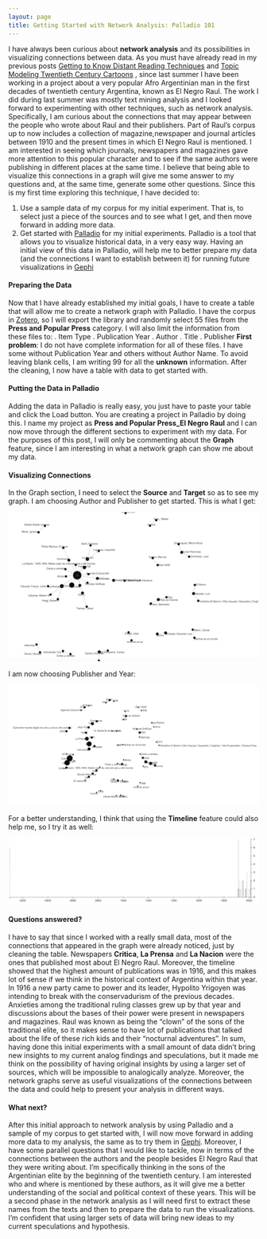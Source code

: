 ```yaml
---
layout: page
title: Getting Started with Network Analysis: Palladio 101
---
```


I have always been curious about **network analysis** and its possibilities in visualizing connections between data. As you must have already read in my previous posts <a href="/blogposts/Text-Mining.html" target="_blank">Getting to Know Distant Reading Techniques</a> and <a href="/blogposts/Topic-Modeling.html" target="_blank">Topic Modeling Twentieth Century Cartoons</a> , since last summer I have been working in a project about a very popular Afro Argentinian man in the first decades of twentieth century Argentina, known as El Negro Raul. The work I did during last summer was mostly text mining analysis and I looked forward to experimenting with other techniques, such as network analysis. Specifically, I am curious about the connections that may appear between the people who wrote about Raul and their publishers. Part of Raul’s corpus up to now includes a collection of magazine,newspaper and journal articles between 1910 and the present times in which El Negro Raul is mentioned. I am interested in seeing which journals, newspapers and magazines gave more attention to this popular character and to see if the same authors were publishing in different places at the same time. I believe that being able to visualize this connections in a graph will give me some answer to my questions and, at the same time, generate some other questions. Since this is my first time exploring this technique, I have decided to:
1. Use a sample data of my corpus for my initial experiment. That is, to select just a piece of the sources and to see what I get, and then move forward in adding more data.
2. Get started with [Palladio](http://hdlab.stanford.edu/palladio/) for my initial experiments. Palladio is a tool that allows you to visualize historical data, in a very easy way. Having an initial view of this data in Palladio, will help me to better prepare my data (and the connections I want to establish between it) for running future visualizations in [Gephi](https://gephi.org/)

#### Preparing the Data  

Now that I have already established my initial goals, I have to create a table that will allow me to create a network graph with Palladio. I have the corpus in [Zotero](https://www.zotero.org/), so I will export the library and  randomly select 55 files from the **Press and Popular Press** category. I will also limit the information from these files to:
. Item Type
. Publication Year
. Author
. Title
. Publisher
**First problem**: I do not have complete information for all of these files. I have some without Publication Year and others without Author Name. To avoid leaving blank cells, I am writing 99 for all the  **unknown** information.
After the cleaning, I now have a table with data to get started with.

#### Putting the Data in Palladio

Adding the data in Palladio is really easy, you just have to paste your table  and click the Load button. You are creating a project in Palladio by doing this.
I name my project as **Press and Popular Press_El Negro Raul** and I can now move through the different sections to experiment with my data. For the purposes of this post, I will only be commenting about the **Graph** feature, since I am interesting in what a network graph can show me about my data.

#### Visualizing Connections

In the Graph section, I need to select the **Source** and **Target** so as to see my graph. I am choosing Author and Publisher to get started. This is what I get:

<img src="/images/Author-Publisher-Palladio.png">

I am now choosing Publisher and Year:

<img src="/images/Publisher-Year-Palladio.png">

For a better understanding, I think that using the **Timeline** feature could also help me, so I try it as well:

<img src="/images/Publisher-Year-Timeline-Palladio.png">

#### Questions answered?

I have to say that since I worked with a really small data, most of the connections that appeared in the graph were already noticed, just by cleaning the table. Newspapers **Critica**, **La Prensa** and **La Nacion** were the ones that published most about El Negro Raul. Moreover, the timeline showed that the highest amount of publications was in 1916, and this makes lot of sense if we think in the historical context of Argentina within that year. In 1916 a new party came to power and its leader, Hypolito Yrigoyen was intending to break with the conservadurism of the previous decades. Anxieties among the traditional ruling classes grew up by that year and discussions about the bases of their power were present in newspapers and magazines. Raul was known as being the “clown” of the sons of the traditional elite, so it makes sense to have lot of publications that talked about the life of these rich kids and their “nocturnal adventures”.
In sum, having done this initial experiments with a small amount of data didn’t bring new insights to my current analog findings and speculations, but it made me think on the possibility of having original insights by using a larger set of sources, which will be impossible to analogically analyze. Moreover, the network graphs serve as useful visualizations of the connections between the data and could help to present your analysis in different ways.

#### What next?

After this initial approach to network analysis by using Palladio and a sample of my corpus to get started with, I will now move forward in adding more data to my analysis, the same as to try them in [Gephi](https://gephi.org/). Moreover, I have some parallel questions that I would like to tackle, now in terms of the connections between the authors and the people besides El Negro Raul that they were writing about. I’m specifically thinking in the sons of the Argentinian elite by the beginning of the twentieth century. I am interested who and where is mentioned by these authors, as it will give me a better understanding of the social and political context of these years. This will be a second phase in the network analysis as I will need first to extract these names from the texts and then to prepare the data to run the visualizations. I’m confident that using larger sets of data will bring new ideas to my current speculations and hypothesis.
